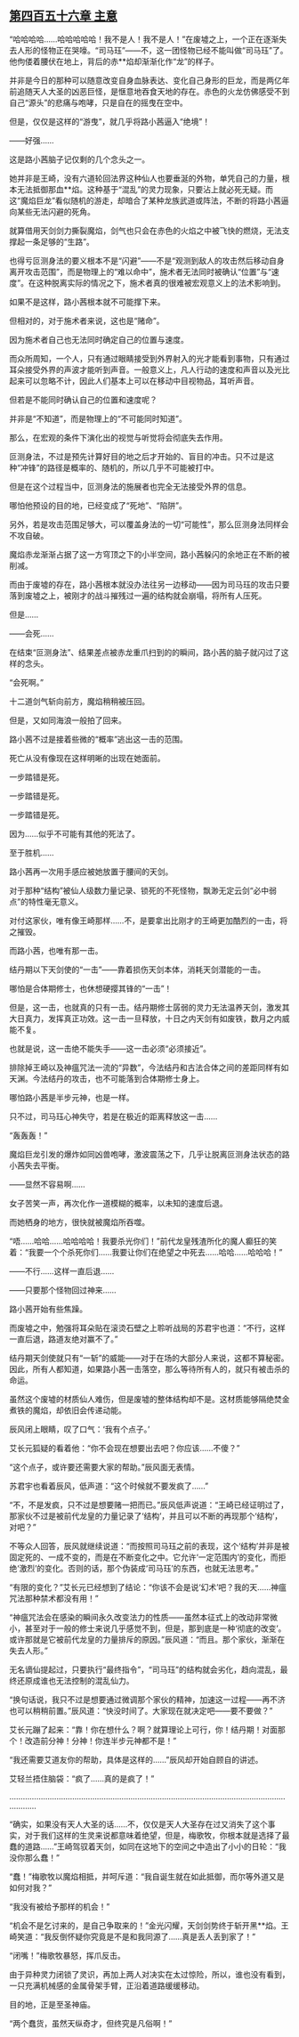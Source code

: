 ## [第四百五十六章 主意](https://www.xxbiquge.com/11_11207/9202262.html)


  “哈哈哈哈……哈哈哈哈哈！我不是人！我不是人！”在废墟之上，一个正在逐渐失去人形的怪物正在哭嚎。“司马珏”——不，这一团怪物已经不能叫做“司马珏”了。他佝偻着腰伏在地上，背后的赤**焰却渐渐化作“龙”的样子。

  并非是今日的那种可以随意改变自身血脉表达、变化自己身形的巨龙，而是两亿年前追随天人大圣的凶恶巨怪，是惬意地吞食天地的存在。赤色的火龙仿佛感受不到自己“源头”的悲痛与咆哮，只是自在的摇曳在空中。

  但是，仅仅是这样的“游曳”，就几乎将路小茜逼入“绝境”！

  ——好强……

  这是路小茜脑子记仅剩的几个念头之一。

  她并非是王崎，没有六道轮回法界这种仙人也要垂涎的外物，单凭自己的力量，根本无法抵御那血**焰。这种基于“混乱”的灵力现象，只要沾上就必死无疑。而这“魔焰巨龙”看似随机的游走，却暗合了某种龙族武道或阵法，不断的将路小茜逼向某些无法闪避的死角。

  就算借用天剑剑力撕裂魔焰，剑气也只会在赤色的火焰之中被飞快的燃烧，无法支撑起一条足够的“生路”。

  也得亏叵测身法的要义根本不是“闪避”——不是“观测到敌人的攻击然后移动自身离开攻击范围”，而是物理上的“难以命中”，施术者无法同时被确认“位置”与“速度”。在这种脱离实际的情况之下，施术者真的很难被宏观意义上的法术影响到。

  如果不是这样，路小茜根本就不可能撑下来。

  但相对的，对于施术者来说，这也是“赌命”。

  因为施术者自己也无法同时确定自己的位置与速度。

  而众所周知，一个人，只有通过眼睛接受到外界射入的光才能看到事物，只有通过耳朵接受外界的声波才能听到声音。一般意义上，凡人行动的速度和声音以及光比起来可以忽略不计，因此人们基本上可以在移动中目视物品，耳听声音。

  但若是不能同时确认自己的位置和速度呢？

  并非是“不知道”，而是物理上的“不可能同时知道”。

  那么，在宏观的条件下演化出的视觉与听觉将会彻底失去作用。

  叵测身法，不过是预先计算好目的地之后才开始的、盲目的冲击。只不过是这种“冲锋”的路径是概率的、随机的，所以几乎不可能被打中。

  但是在这个过程当中，叵测身法的施展者也完全无法接受外界的信息。

  哪怕他预设的目的地，已经变成了“死地”、“陷阱”。

  另外，若是攻击范围足够大，可以覆盖身法的一切“可能性”，那么叵测身法同样会不攻自破。

  魔焰赤龙渐渐占据了这一方穹顶之下的小半空间，路小茜躲闪的余地正在不断的被削减。

  而由于废墟的存在，路小茜根本就没办法往另一边移动——因为司马珏的攻击只要落到废墟之上，被刚才的战斗摧残过一遍的结构就会崩塌，将所有人压死。

  但是……

  ——会死……

  在结束“叵测身法”、结果差点被赤龙重爪扫到的的瞬间，路小茜的脑子就闪过了这样的念头。

  “会死啊。”

  十二道剑气斩向前方，魔焰稍稍被压回。

  但是，又如同海浪一般拍了回来。

  路小茜不过是接着些微的“概率”逃出这一击的范围。

  死亡从没有像现在这样明晰的出现在她面前。

  一步踏错是死。

  一步踏错是死。

  一步踏错是死。

  因为……似乎不可能有其他的死法了。

  至于胜机……

  路小茜再一次用手感应被她放置于腰间的天剑。

  对于那种“结构”被仙人级数力量记录、锁死的不死怪物，飘渺无定云剑“必中弱点”的特性毫无意义。

  对付这家伙，唯有像王崎那样……不，是要拿出比刚才的王崎更加酷烈的一击，将之摧毁。

  而路小茜，也唯有那一击。

  结丹期以下天剑使的“一击”——靠着损伤天剑本体，消耗天剑潜能的一击。

  哪怕是合体期修士，也休想硬撄其锋的“一击”！

  但是，这一击，也就真的只有一击。结丹期修士孱弱的灵力无法温养天剑，激发其大日真力，发挥真正功效。这一击一旦释放，十日之内天剑有如废铁，数月之内威能不复。

  也就是说，这一击绝不能失手——这一击必须“必须接近”。

  排除掉王崎以及神瘟咒法一流的“异数”，今法结丹和古法合体之间的差距同样有如天渊。今法结丹的攻击，也不可能落到合体期修士身上。

  哪怕路小茜是半步元神，也是一样。

  只不过，司马珏心神失守，若是在极近的距离释放这一击……

  “轰轰轰！”

  魔焰巨龙引发的爆炸如同凶兽咆哮，激波震荡之下，几乎让脱离叵测身法状态的路小茜失去平衡。

  ——显然不容易啊……

  女子苦笑一声，再次化作一道模糊的概率，以未知的速度后退。

  而她栖身的地方，很快就被魔焰所吞噬。

  “唔……哈哈……哈哈哈哈！我要杀光你们！”前代龙皇残渣所化的魔人癫狂的笑着：“我要一个个杀死你们……我要让你们在绝望之中死去……哈哈……哈哈哈！”

  ——不行……这样一直后退……

  ——只要那个怪物回过神来……

  路小茜开始有些焦躁。

  而废墟之中，勉强将耳朵贴在滚烫石壁之上聆听战局的苏君宇也道：“不行，这样一直后退，路道友绝对赢不了。”

  结丹期天剑使就只有“一斩”的威能——对于在场的大部分人来说，这都不算秘密。因此，所有人都知道，如果路小茜一击落空，那么等待所有人的，就只有被击杀的命运。

  虽然这个废墟的材质仙人难伤，但是废墟的整体结构却不是。这材质能够隔绝焚金煮铁的魔焰，却依旧会传递动能。

  辰风闭上眼睛，叹了口气：‘我有个点子。’

  艾长元狐疑的看着他：“你不会现在想要出去吧？你应该……不傻？”

  “这个点子，或许要还需要大家的帮助。”辰风面无表情。

  苏君宇也看着辰风，低声道：“这个时候就不要发疯了……”

  “不，不是发疯，只不过是想要赌一把而已。”辰风低声说道：“王崎已经证明过了，那家伙不过是被前代龙皇的力量记录了‘结构’，并且可以不断的再现那个‘结构’，对吧？”

  不等众人回答，辰风就继续说道：“而按照司马珏之前的表现，这个‘结构’并非是被固定死的、一成不变的，而是在不断变化之中。它允许‘一定范围内’的变化，而拒绝‘激烈’的变化。否则的话，那个伪装成‘司马珏’的东西，也就无法思考。”

  “有限的变化？”艾长元已经想到了结论：“你该不会是说‘幻术’吧？我的天……神瘟咒法那种禁术都没有用！”

  “神瘟咒法会在感染的瞬间永久改变法力的性质——虽然本征式上的改动非常微小，甚至对于一般的修士来说几乎感觉不到，但是，那到底是一种‘彻底的改变’。或许那就是它被前代龙皇的力量排斥的原因。”辰风道：“而且。那个家伙，渐渐在失去人形。”

  无名谪仙提起过，只要执行“最终指令”，“司马珏”的结构就会劣化，趋向混乱，最终还原成谁也无法控制的混乱仙力。

  “换句话说，我只不过是想要通过微调那个家伙的精神，加速这一过程——再不济也可以稍稍前置。”辰风道：“快没时间了。大家现在就决定吧——要不要做？”

  艾长元蹦了起来：“靠！你在想什么？啊？就算理论上可行，你！结丹期！对面那个！改造前分神！分神！你连半步元神都不是！”

  “我还需要艾道友你的帮助，具体是这样的……”辰风却开始自顾自的讲述。

  艾轻兰捂住脑袋：“疯了……真的是疯了！”

  ………………………………………………………………………………………………………………………

  “确实，如果没有天人大圣的话……不，仅仅是天人大圣存在过又消失了这个事实，对于我们这样的生灵来说都意味着绝望，但是，梅歌牧，你根本就是选择了最蠢的道路……”王崎驾驭着天剑，如同在这地下的空间之中造出了小小的日轮：“我没你那么蠢！”

  “蠢！”梅歌牧以魔焰相抵，并呵斥道：“我自诞生就在如此抵御，而尔等外道又是如何对我？”

  “我没有被给予那样的机会！”

  “机会不是乞讨来的，是自己争取来的！”金光闪耀，天剑剑势终于斩开黑**焰。王崎笑道：“我反倒怀疑你究竟是不是和我同源了……真是丢人丢到家了！”

  “闭嘴！”梅歌牧暴怒，挥爪反击。

  由于异种灵力闭锁了灵识，再加上两人对决实在太过惊险，所以，谁也没有看到，一只充满机械感的金属骨架手臂，正沿着道路缓缓移动。

  目的地，正是至圣神庙。

  “两个蠢货，虽然天纵奇才，但终究是凡俗啊！”
